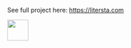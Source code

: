 
See full project here: https://litersta.com

<a href="url"><img src="https://litersta.website/img/server_background.jpg" align="left" height="48" width="48" ></a>
